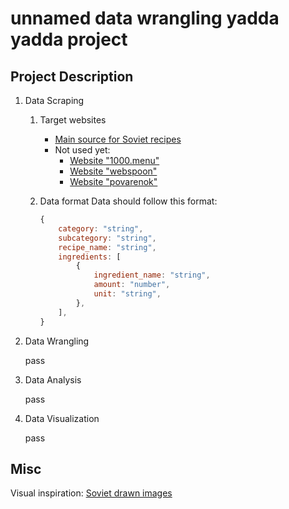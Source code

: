 # unnamed data wrangling yadda yadda project

## Project Description

1. Data Scraping
    1. Target websites
        - [Main source for Soviet recipes](https://sov-obshchepit.ru/)
        - Not used yet:
            - [Website "1000.menu"](https://1000.menu/catalog/recepty-sovetskix-vremen)
            - [Website "webspoon"](https://webspoon.ru/cuisine/kuhnja-sssr)
            - [Website "povarenok"](https://www.povarenok.ru/recipes/kitchen/101/?sort=date_create_asc&order=desc)
    2. Data format
        Data should follow this format:

        ```js
        {
            category: "string",
            subcategory: "string",
            recipe_name: "string",
            ingredients: [
                {
                    ingredient_name: "string",
                    amount: "number",
                    unit: "string",
                },
            ],
        }
        ```

2. Data Wrangling

    pass

3. Data Analysis

    pass

4. Data Visualization

    pass

## Misc

Visual inspiration: [Soviet drawn images](https://trip-for-the-soul.ru/foto/chto-gotovili-v-sssr-na-kazhdyj-den.html)
